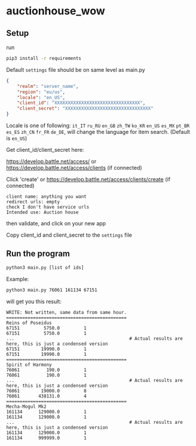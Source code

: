 # auctionhouse_wow

## Setup
run 
```bash
pip3 install -r requirements
```
Default ``settings`` file should be on same level as main.py
```json
{
    "realm": "server_name",
    "region": "eu/us",
    "locale": "en_US",
    "client_id": "XXXXXXXXXXXXXXXXXXXXXXXXXXXXXXXX",
    "client_secret": "XXXXXXXXXXXXXXXXXXXXXXXXXXXXXXXX"
}
```

Locale is one of following: ``it_IT`` ``ru_RU`` ``en_GB`` ``zh_TW`` ``ko_KR`` ``en_US`` ``es_MX`` ``pt_BR`` ``es_ES`` ``zh_CN`` ``fr_FR`` ``de_DE``, will change the language for item search. (Default is ``en_US``)

Get client_id/client_secret here:

https://develop.battle.net/access/ or https://develop.battle.net/access/clients (if connected)

Click 'create' or https://develop.battle.net/access/clients/create (if connected)

```
client name: anything you want
redirect urls: empty
check I don't have service urls
Intended use: Auction house
```
then validate, and click on your new app

Copy client_id and client_secret to the ``settings`` file

## Run the program
```bash
python3 main.py [list of ids]
```
Example:
```bash
python3 main.py 76061 161134 67151
```
will get you this result:
```
WRITE: Not written, same data from same hour.
=============================================
Reins of Poseidus
67151         5750.0         1
67151         5750.0         1
...                                           # Actual results are here, this is just a condensed version
67151        19990.0         1
67151        19990.0         1
=============================================
Spirit of Harmony
76061          190.0         1
76061          190.0         1
...                                           # Actual results are here, this is just a condensed version
76061        19000.0         8
76061       438131.0         4
=============================================
Mecha-Mogul Mk2
161134      129000.0         1
161134      129000.0         1
...                                           # Actual results are here, this is just a condensed version
161134      129000.0         1
161134      999999.0         1
```
